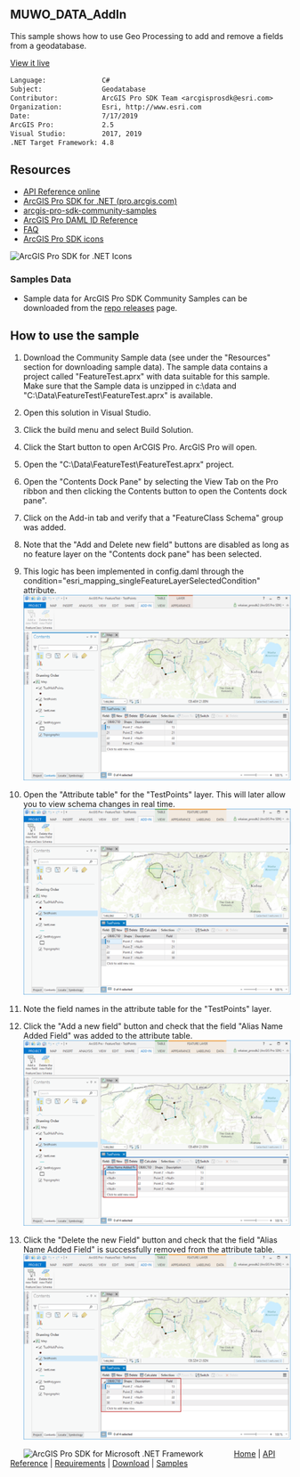 ## MUWO_DATA_AddIn

<!-- TODO: Write a brief abstract explaining this sample -->
This sample shows how to use Geo Processing to add and remove a fields from a geodatabase.  
  


<a href="http://pro.arcgis.com/en/pro-app/sdk/" target="_blank">View it live</a>

<!-- TODO: Fill this section below with metadata about this sample-->
```
Language:              C#
Subject:               Geodatabase
Contributor:           ArcGIS Pro SDK Team <arcgisprosdk@esri.com>
Organization:          Esri, http://www.esri.com
Date:                  7/17/2019
ArcGIS Pro:            2.5
Visual Studio:         2017, 2019
.NET Target Framework: 4.8
```

## Resources

* [API Reference online](https://pro.arcgis.com/en/pro-app/sdk/api-reference)
* <a href="https://pro.arcgis.com/en/pro-app/sdk/" target="_blank">ArcGIS Pro SDK for .NET (pro.arcgis.com)</a>
* [arcgis-pro-sdk-community-samples](https://github.com/Esri/arcgis-pro-sdk-community-samples)
* [ArcGIS Pro DAML ID Reference](https://github.com/Esri/arcgis-pro-sdk/wiki/ArcGIS-Pro-DAML-ID-Reference)
* [FAQ](https://github.com/Esri/arcgis-pro-sdk/wiki/FAQ)
* [ArcGIS Pro SDK icons](https://github.com/Esri/arcgis-pro-sdk/releases/tag/2.4.0.19948)

![ArcGIS Pro SDK for .NET Icons](https://Esri.github.io/arcgis-pro-sdk/images/Home/Image-of-icons.png  "ArcGIS Pro SDK Icons")

### Samples Data

* Sample data for ArcGIS Pro SDK Community Samples can be downloaded from the [repo releases](https://github.com/Esri/arcgis-pro-sdk-community-samples/releases) page.  

## How to use the sample
<!-- TODO: Explain how this sample can be used. To use images in this section, create the image file in your sample project's screenshots folder. Use relative url to link to this image using this syntax: ![My sample Image](FacePage/SampleImage.png) -->
1. Download the Community Sample data (see under the "Resources" section for downloading sample data).  The sample data contains a project called "FeatureTest.aprx" with data suitable for this sample.  Make sure that the Sample data is unzipped in c:\data and "C:\Data\FeatureTest\FeatureTest.aprx" is available.  
1. Open this solution in Visual Studio.  
1. Click the build menu and select Build Solution.  
1. Click the Start button to open ArCGIS Pro. ArcGIS Pro will open.    
1. Open the "C:\Data\FeatureTest\FeatureTest.aprx" project.  
1. Open the "Contents Dock Pane" by selecting the View Tab on the Pro ribbon and then clicking the Contents button to open the Contents dock pane".  
1. Click on the Add-in tab and verify that a "FeatureClass Schema" group was added.  
1. Note that the "Add and Delete new field" buttons are disabled as long as no feature layer on the "Contents dock pane" has been selected.  
1. This logic has been implemented in config.daml through the condition="esri_mapping_singleFeatureLayerSelectedCondition" attribute.  
![UI](Screenshots/Screen0.png)  
  
1. Open the "Attribute table" for the "TestPoints" layer.  This will later allow you to view schema changes in real time.  
![UI](Screenshots/Screen1.png)  
  
1. Note the field names in the attribute table for the "TestPoints" layer.  
1. Click the "Add a new field" button and check that the field "Alias Name Added Field" was added to the attribute table.  
![UI](Screenshots/Screen2.png)  
  
1. Click the "Delete the new Field" button and check that the field "Alias Name Added Field" is successfully removed from the attribute table.  
![UI](Screenshots/Screen3.png)  
  


<!-- End -->

&nbsp;&nbsp;&nbsp;&nbsp;&nbsp;&nbsp;<img src="https://esri.github.io/arcgis-pro-sdk/images/ArcGISPro.png"  alt="ArcGIS Pro SDK for Microsoft .NET Framework" height = "20" width = "20" align="top"  >
&nbsp;&nbsp;&nbsp;&nbsp;&nbsp;&nbsp;&nbsp;&nbsp;&nbsp;&nbsp;&nbsp;&nbsp;
[Home](https://github.com/Esri/arcgis-pro-sdk/wiki) | <a href="https://pro.arcgis.com/en/pro-app/sdk/api-reference" target="_blank">API Reference</a> | [Requirements](https://github.com/Esri/arcgis-pro-sdk/wiki#requirements) | [Download](https://github.com/Esri/arcgis-pro-sdk/wiki#installing-arcgis-pro-sdk-for-net) | <a href="https://github.com/esri/arcgis-pro-sdk-community-samples" target="_blank">Samples</a>
